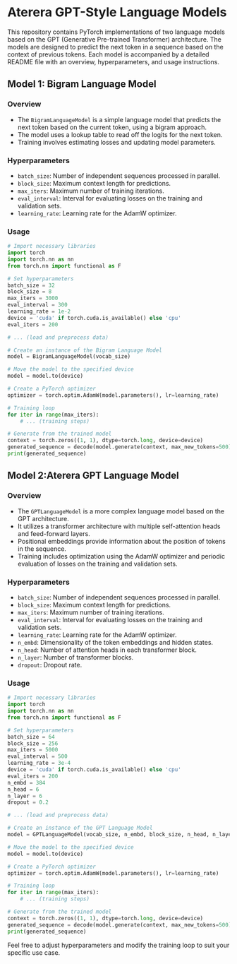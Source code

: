 # Aterera GPT-Style Language Models

This repository contains PyTorch implementations of two language models based on the GPT (Generative Pre-trained Transformer) architecture. The models are designed to predict the next token in a sequence based on the context of previous tokens. Each model is accompanied by a detailed README file with an overview, hyperparameters, and usage instructions.

## Model 1: Bigram Language Model

### Overview

- The `BigramLanguageModel` is a simple language model that predicts the next token based on the current token, using a bigram approach.
- The model uses a lookup table to read off the logits for the next token.
- Training involves estimating losses and updating model parameters.

### Hyperparameters

- `batch_size`: Number of independent sequences processed in parallel.
- `block_size`: Maximum context length for predictions.
- `max_iters`: Maximum number of training iterations.
- `eval_interval`: Interval for evaluating losses on the training and validation sets.
- `learning_rate`: Learning rate for the AdamW optimizer.

### Usage

```python
# Import necessary libraries
import torch
import torch.nn as nn
from torch.nn import functional as F

# Set hyperparameters
batch_size = 32
block_size = 8
max_iters = 3000
eval_interval = 300
learning_rate = 1e-2
device = 'cuda' if torch.cuda.is_available() else 'cpu'
eval_iters = 200

# ... (load and preprocess data)

# Create an instance of the Bigram Language Model
model = BigramLanguageModel(vocab_size)

# Move the model to the specified device
model = model.to(device)

# Create a PyTorch optimizer
optimizer = torch.optim.AdamW(model.parameters(), lr=learning_rate)

# Training loop
for iter in range(max_iters):
    # ... (training steps)

# Generate from the trained model
context = torch.zeros((1, 1), dtype=torch.long, device=device)
generated_sequence = decode(model.generate(context, max_new_tokens=500)[0].tolist())
print(generated_sequence)
```

## Model 2:Aterera GPT Language Model

### Overview

- The `GPTLanguageModel` is a more complex language model based on the GPT architecture.
- It utilizes a transformer architecture with multiple self-attention heads and feed-forward layers.
- Positional embeddings provide information about the position of tokens in the sequence.
- Training includes optimization using the AdamW optimizer and periodic evaluation of losses on the training and validation sets.

### Hyperparameters

- `batch_size`: Number of independent sequences processed in parallel.
- `block_size`: Maximum context length for predictions.
- `max_iters`: Maximum number of training iterations.
- `eval_interval`: Interval for evaluating losses on the training and validation sets.
- `learning_rate`: Learning rate for the AdamW optimizer.
- `n_embd`: Dimensionality of the token embeddings and hidden states.
- `n_head`: Number of attention heads in each transformer block.
- `n_layer`: Number of transformer blocks.
- `dropout`: Dropout rate.

### Usage

```python
# Import necessary libraries
import torch
import torch.nn as nn
from torch.nn import functional as F

# Set hyperparameters
batch_size = 64
block_size = 256
max_iters = 5000
eval_interval = 500
learning_rate = 3e-4
device = 'cuda' if torch.cuda.is_available() else 'cpu'
eval_iters = 200
n_embd = 384
n_head = 6
n_layer = 6
dropout = 0.2

# ... (load and preprocess data)

# Create an instance of the GPT Language Model
model = GPTLanguageModel(vocab_size, n_embd, block_size, n_head, n_layer)

# Move the model to the specified device
model = model.to(device)

# Create a PyTorch optimizer
optimizer = torch.optim.AdamW(model.parameters(), lr=learning_rate)

# Training loop
for iter in range(max_iters):
    # ... (training steps)

# Generate from the trained model
context = torch.zeros((1, 1), dtype=torch.long, device=device)
generated_sequence = decode(model.generate(context, max_new_tokens=500)[0].tolist())
print(generated_sequence)
```

Feel free to adjust hyperparameters and modify the training loop to suit your specific use case.